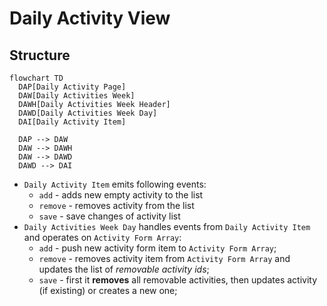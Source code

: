 # Daily Activity View

## Structure

```mermaid
flowchart TD
  DAP[Daily Activity Page]
  DAW[Daily Activities Week]
  DAWH[Daily Activities Week Header]
  DAWD[Daily Activities Week Day]
  DAI[Daily Activity Item]
  
  DAP --> DAW
  DAW --> DAWH
  DAW --> DAWD
  DAWD --> DAI
```

- `Daily Activity Item` emits following events:
  - `add` - adds new empty activity to the list
  - `remove` - removes activity from the list
  - `save` - save changes of activity list
- `Daily Activities Week Day` handles events from `Daily Activity Item` and operates on `Activity Form Array`:
  - `add` - push new activity form item to `Activity Form Array`;
  - `remove` - removes activity item from `Activity Form Array` and updates the list of _removable activity ids_;
  - `save` - first it **removes** all removable activities, then updates activity (if existing) or creates a new one;
